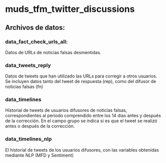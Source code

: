# muds_tfm_twitter_discussions

## Archivos de datos:

### data_fact_check_urls_all:
Datos de URLs de noticias falsas desmentidas.

### data_tweets_reply
Datos de tweets que han utilizado las URLs para corregir a otros usuarios. Se incluyen datos tanto del tweet de respuesta (rep), como del difusor de noticias falsas (fn)

### data_timelines
Historial de tweets de usuarios difusores de noticias falsas, correspondientes al periodo comprendido entre los 14 días antes y después de la corrección. En el campo grupo se indica si es que el tweet se realizó antes o después de la corrección.

### data_timelines_nlp
El historial de tweets de los usuarios difusores, con las variables obtenidas mediante NLP (MFD y Sentiment)
